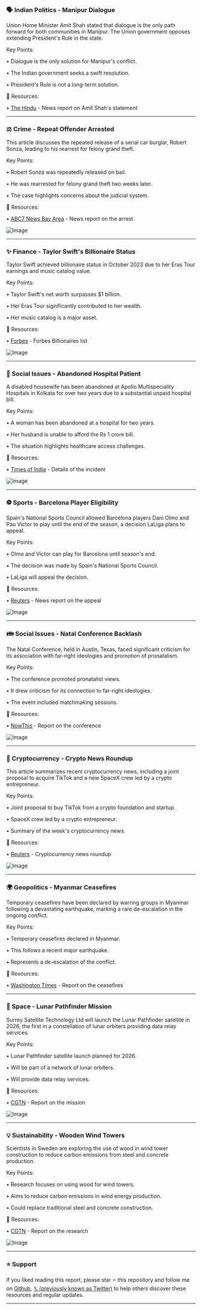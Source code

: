 ### 🗣️ Indian Politics - Manipur Dialogue

Union Home Minister Amit Shah stated that dialogue is the only path forward for both communities in Manipur.  The Union government opposes extending President's Rule in the state.


Key Points:

• Dialogue is the only solution for Manipur's conflict.


• The Indian government seeks a swift resolution.


• President's Rule is not a long-term solution.



🔗 Resources:

• [The Hindu](https://x.com/the_hindu/status/1907989980351225911) - News report on Amit Shah's statement


---
### ⚖️ Crime - Repeat Offender Arrested

This article discusses the repeated release of a serial car burglar, Robert Sonza, leading to his rearrest for felony grand theft.


Key Points:

• Robert Sonza was repeatedly released on bail.


• He was rearrested for felony grand theft two weeks later.


•  The case highlights concerns about the judicial system.



🔗 Resources:

• [ABC7 News Bay Area](https://x.com/abc7newsbayarea) - News report on the arrest


![Image](https://pbs.twimg.com/media/Gnp-DrlagAAZgAg?format=jpg&name=small)

---
### ✨ Finance - Taylor Swift's Billionaire Status

Taylor Swift achieved billionaire status in October 2023 due to her Eras Tour earnings and music catalog value.


Key Points:

• Taylor Swift's net worth surpasses $1 billion.


• Her Eras Tour significantly contributed to her wealth.


• Her music catalog is a major asset.



🔗 Resources:

• [Forbes](https://trib.al/AehHx2S) - Forbes Billionaires list


![Image](https://pbs.twimg.com/media/Gnp1FGEXwAAcLSK?format=jpg&name=small)

---
### 🏥 Social Issues - Abandoned Hospital Patient

A disabled housewife has been abandoned at Apollo Multispeciality Hospitals in Kolkata for over two years due to a substantial unpaid hospital bill.


Key Points:

• A woman has been abandoned at a hospital for two years.


• Her husband is unable to afford the Rs 1 crore bill.


• The situation highlights healthcare access challenges.



🔗 Resources:

• [Times of India](http://toi.in/yxAkxZ) - Details of the incident


![Image](https://pbs.twimg.com/media/Gnm3X0GWkAArK9S?format=jpg&name=small)

---
### ⚽️ Sports - Barcelona Player Eligibility

Spain's National Sports Council allowed Barcelona players Dani Olmo and Pau Victor to play until the end of the season, a decision LaLiga plans to appeal.


Key Points:

• Olmo and Victor can play for Barcelona until season's end.


• The decision was made by Spain's National Sports Council.


• LaLiga will appeal the decision.



🔗 Resources:

• [Reuters](https://reuters.com/sports/soccer/sports-council-allows-olmo-victor-play-barca-until-end-season-2025-04-03/?taid=67ef13142263bc00012f98cc&utm_campaign=trueAnthem%3A+Trending+Content&utm_medium=trueAnthem&utm_source=twitter) - News report on the appeal


![Image](https://pbs.twimg.com/media/GnpVYiqXwAAwt7v?format=jpg&name=small)

---
### 👪 Social Issues - Natal Conference Backlash

The Natal Conference, held in Austin, Texas, faced significant criticism for its association with far-right ideologies and promotion of pronatalism.


Key Points:

• The conference promoted pronatalist views.


• It drew criticism for its connection to far-right ideologies.


• The event included matchmaking sessions.



🔗 Resources:

• [NowThis](https://x.com/nowthisimpact/status/1907931216960954413) - Report on the conference


![Image](https://pbs.twimg.com/media/GnpVUAfWEAARfAo.jpg)

---
### 💸 Cryptocurrency - Crypto News Roundup

This article summarizes recent cryptocurrency news, including a joint proposal to acquire TikTok and a new SpaceX crew led by a crypto entrepreneur.


Key Points:

• Joint proposal to buy TikTok from a crypto foundation and startup.


• SpaceX crew led by a crypto entrepreneur.


•  Summary of the week's cryptocurrency news.



🔗 Resources:

• [Reuters](https://reut.rs/3XJEC5R) - Cryptocurrency news roundup


![Image](https://pbs.twimg.com/amplify_video_thumb/1907803441398784001/img/jMCK-gDfJ4GSilCI.jpg)

---
### 🌍 Geopolitics - Myanmar Ceasefires

Temporary ceasefires have been declared by warring groups in Myanmar following a devastating earthquake, marking a rare de-escalation in the ongoing conflict.


Key Points:

• Temporary ceasefires declared in Myanmar.


• This follows a recent major earthquake.


• Represents a de-escalation of the conflict.



🔗 Resources:

• [Washington Times](https://t.co/catTUvzfwX) - Report on the ceasefires


---
### 🚀 Space - Lunar Pathfinder Mission

Surrey Satellite Technology Ltd will launch the Lunar Pathfinder satellite in 2026, the first in a constellation of lunar orbiters providing data relay services.


Key Points:

• Lunar Pathfinder satellite launch planned for 2026.


• Will be part of a network of lunar orbiters.


• Will provide data relay services.



🔗 Resources:

• [CGTN](https://x.com/CGTNEurope/status/1907901176831684756) - Report on the mission


![Image](https://pbs.twimg.com/ext_tw_video_thumb/1907900917741137922/pu/img/OMlHIkx7BWjwlu9i.jpg)

---
### 💡 Sustainability - Wooden Wind Towers

Scientists in Sweden are exploring the use of wood in wind tower construction to reduce carbon emissions from steel and concrete production.


Key Points:

• Research focuses on using wood for wind towers.


• Aims to reduce carbon emissions in wind energy production.


• Could replace traditional steel and concrete construction.



🔗 Resources:

• [CGTN](https://x.com/CGTNEurope/status/1907896344032981076) - Report on the research


![Image](https://pbs.twimg.com/ext_tw_video_thumb/1907896234410745856/pu/img/ev4v03KUFixHow9Z.jpg)


---

### ⭐️ Support

If you liked reading this report, please star ⭐️ this repository and follow me on [Github](https://github.com/Drix10), [𝕏 (previously known as Twitter)](https://x.com/DRIX_10_) to help others discover these resources and regular updates.

---